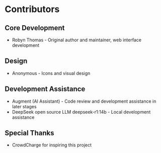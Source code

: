 # Contributors

## Core Development
* Robyn Thomas - Original author and maintainer, web interface development

## Design
* Anonymous - Icons and visual design

## Development Assistance
* Augment (AI Assistant) - Code review and development assistance in later stages
* DeepSeek open source LLM deepseek-r1:14b - Local development assistance

## Special Thanks
* CrowdCharge for inspiring this project
